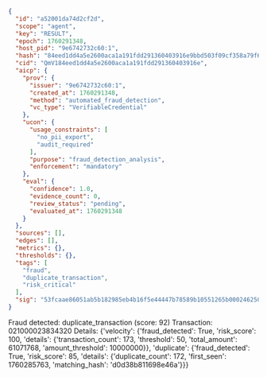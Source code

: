 ```json
{
  "id": "a52001da74d2cf2d",
  "scope": "agent",
  "key": "RESULT",
  "epoch": 1760291348,
  "host_pid": "9e6742732c60:1",
  "hash": "84eed1dd4a5e2600aca1a191fdd291360403916e9bbd503f09cf358a79f62b25",
  "cid": "QmV184eed1dd4a5e2600aca1a191fdd291360403916e",
  "aicp": {
    "prov": {
      "issuer": "9e6742732c60:1",
      "created_at": 1760291348,
      "method": "automated_fraud_detection",
      "vc_type": "VerifiableCredential"
    },
    "ucon": {
      "usage_constraints": [
        "no_pii_export",
        "audit_required"
      ],
      "purpose": "fraud_detection_analysis",
      "enforcement": "mandatory"
    },
    "eval": {
      "confidence": 1.0,
      "evidence_count": 0,
      "review_status": "pending",
      "evaluated_at": 1760291348
    }
  },
  "sources": [],
  "edges": [],
  "metrics": {},
  "thresholds": {},
  "tags": [
    "fraud",
    "duplicate_transaction",
    "risk_critical"
  ],
  "sig": "53fcaae86051ab5b182985eb4b16f5e44447b78589b10551265b000246250a45"
}
```

Fraud detected: duplicate_transaction (score: 92)
Transaction: 021000023834320
Details: {'velocity': {'fraud_detected': True, 'risk_score': 100, 'details': {'transaction_count': 173, 'threshold': 50, 'total_amount': 61071768, 'amount_threshold': 10000000}}, 'duplicate': {'fraud_detected': True, 'risk_score': 85, 'details': {'duplicate_count': 172, 'first_seen': 1760285763, 'matching_hash': 'd0d38b811698e46a'}}}